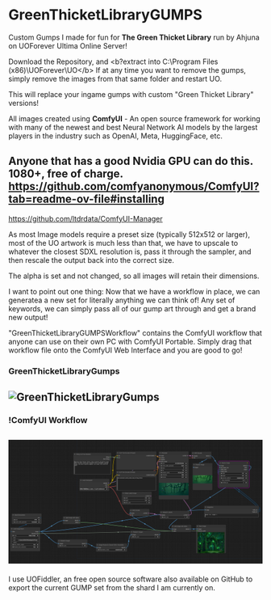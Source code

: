 # GreenThicketLibraryGUMPS
Custom Gumps I made for fun for <b>The Green Thicket Library</b> run by Ahjuna on UOForever Ultima Online Server!

Download the Repository, and <b?extract into C:\Program Files (x86)\UOForever\UO\</b>
If at any time you want to remove the gumps, simply remove the images from that same folder and restart UO.

This will replace your ingame gumps with custom "Green Thicket Library" versions!

All images created using <b>ComfyUI</b> - An open source framework for working
with many of the newest and best Neural Network AI models by the largest
players in the industry such as OpenAI, Meta, HuggingFace, etc. 

Anyone that has a good Nvidia GPU can do this. 1080+, free of charge.
https://github.com/comfyanonymous/ComfyUI?tab=readme-ov-file#installing
---
https://github.com/ltdrdata/ComfyUI-Manager

As most Image models require a preset size (typically 512x512 or larger), 
most of the UO artwork is much less than that, we have to upscale
to whatever the closest SDXL resolution is, pass it through the
sampler, and then rescale the output back into the correct size.

The alpha is set and not changed, so all images will retain their dimensions.

I want to point out one thing: Now that we have a workflow in place, 
we can generatea a new set for literally anything we can think of!
Any set of keywords, we can simply pass all of our gump art through 
and get a brand new output! 

"GreenThicketLibraryGUMPSWorkflow" contains the ComfyUI workflow that
anyone can use on their own PC with ComfyUI Portable. Simply
drag that workflow file onto the ComfyUI Web Interface and 
you are good to go! 

### **GreenThicketLibraryGumps**

![GreenThicketLibraryGumps](ingamescreenshot.png)
---

### **!ComfyUI Workflow**
![ComfyUI Workflow](comfyuiworkflow.png)
---

I use UOFiddler, an free open source software also available on GitHub
to export the current GUMP set from the shard I am currently on.


